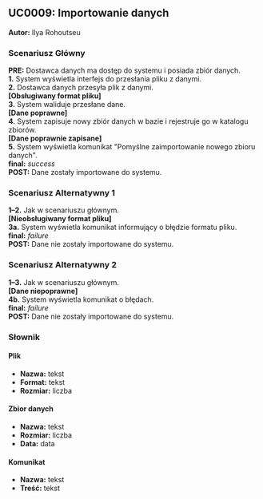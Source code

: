 ## UC0009: Importowanie danych

**Autor:** Ilya Rohoutseu

### **Scenariusz Główny**
**PRE:** Dostawca danych ma dostęp do systemu i posiada zbiór danych.  
**1.** System wyświetla interfejs do przesłania pliku z danymi.  
**2.** Dostawca danych przesyła plik z danymi.  
**[Obsługiwany format pliku]**  
**3.** System waliduje przesłane dane.  
**[Dane poprawne]**  
**4.** System zapisuje nowy zbiór danych w bazie i rejestruje go w katalogu zbiorów.  
**[Dane poprawnie zapisane]**  
**5.** System wyświetla komunikat "Pomyślne zaimportowanie nowego zbioru danych".  
**final:** *success*  
**POST:** Dane zostały importowane do systemu.


### **Scenariusz Alternatywny 1**

**1–2\.** Jak w scenariuszu głównym.  
**[Nieobsługiwany format pliku]**  
**3a.** System wyświetla komunikat informujący o błędzie formatu pliku.    
**final:** *failure*  
**POST:** Dane nie zostały importowane do systemu.


### **Scenariusz Alternatywny 2**
**1–3\.** Jak w scenariuszu głównym.    
**[Dane niepoprawne]**  
**4b.** System wyświetla komunikat o błędach.    
**final:** *failure*    
**POST:** Dane nie zostały importowane do systemu.    



### **Słownik**
#### Plik
- **Nazwa:** tekst  
- **Format:** tekst  
- **Rozmiar:** liczba  

#### Zbior danych
- **Nazwa:** tekst  
- **Rozmiar:** liczba  
- **Data:** data  

#### Komunikat
- **Nazwa:** tekst  
- **Treść:** tekst  





